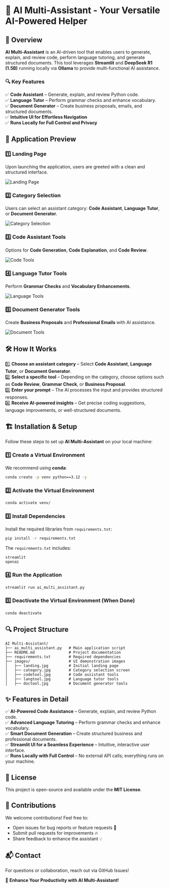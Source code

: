 # 🤖 AI Multi-Assistant - Your Versatile AI-Powered Helper

## 🚀 Overview

**AI Multi-Assistant** is an AI-driven tool that enables users to generate, explain, and review code, perform language tutoring, and generate structured documents. This tool leverages **Streamlit** and **DeepSeek R1 (1.5B)** running locally via **Ollama** to provide multi-functional AI assistance.

### 🔍 Key Features

✅ **Code Assistant** – Generate, explain, and review Python code.  
✅ **Language Tutor** – Perform grammar checks and enhance vocabulary.  
✅ **Document Generator** – Create business proposals, emails, and structured documents.  
✅ **Intuitive UI for Effortless Navigation**  
✅ **Runs Locally for Full Control and Privacy**  

## 📸 Application Preview

### **1️⃣ Landing Page**
Upon launching the application, users are greeted with a clean and structured interface.

![Landing Page](images/landing.jpg)

### **2️⃣ Category Selection**
Users can select an assistant category: **Code Assistant**, **Language Tutor**, or **Document Generator**.

![Category Selection](images/category.jpg)

### **3️⃣ Code Assistant Tools**
Options for **Code Generation**, **Code Explanation**, and **Code Review**.

![Code Tools](images/codetool.jpg)

### **4️⃣ Language Tutor Tools**
Perform **Grammar Checks** and **Vocabulary Enhancements**.

![Language Tools](images/langtool.jpg)

### **5️⃣ Document Generator Tools**
Create **Business Proposals** and **Professional Emails** with AI assistance.

![Document Tools](images/doctool.jpg)

## 🛠️ How It Works

1️⃣ **Choose an assistant category** – Select **Code Assistant**, **Language Tutor**, or **Document Generator**.  
2️⃣ **Select a specific tool** – Depending on the category, choose options such as **Code Review**, **Grammar Check**, or **Business Proposal**.  
3️⃣ **Enter your prompt** – The AI processes the input and provides structured responses.  
4️⃣ **Receive AI-powered insights** – Get precise coding suggestions, language improvements, or well-structured documents.  

## 🏗️ Installation & Setup

Follow these steps to set up **AI Multi-Assistant** on your local machine:

### **1️⃣ Create a Virtual Environment**
We recommend using **conda**:
```bash
conda create -p venv python==3.12 -y
```

### **2️⃣ Activate the Virtual Environment**
```bash
conda activate venv/
```

### **3️⃣ Install Dependencies**
Install the required libraries from `requirements.txt`:
```bash
pip install -r requirements.txt
```

The `requirements.txt` includes:
```
streamlit
openai
```

### **4️⃣ Run the Application**
```bash
streamlit run ai_multi_assistant.py
```

### **5️⃣ Deactivate the Virtual Environment (When Done)**
```bash
conda deactivate
```

## 🔍 Project Structure

```
AI Multi-Assistant/
├── ai_multi_assistant.py   # Main application script
├── README.md               # Project documentation
├── requirements.txt        # Required dependencies
├── images/                 # UI demonstration images
│   ├── landing.jpg         # Initial landing page
│   ├── category.jpg        # Category selection screen
│   ├── codetool.jpg        # Code assistant tools
│   ├── langtool.jpg        # Language tutor tools
│   ├── doctool.jpg         # Document generator tools
```

## ✨ Features in Detail

✅ **AI-Powered Code Assistance** – Generate, explain, and review Python code.  
✅ **Advanced Language Tutoring** – Perform grammar checks and enhance vocabulary.  
✅ **Smart Document Generation** – Create structured business and professional documents.  
✅ **Streamlit UI for a Seamless Experience** – Intuitive, interactive user interface.  
✅ **Runs Locally with Full Control** – No external API calls; everything runs on your machine.  

## 📜 License

This project is open-source and available under the **MIT License**.

## 🤝 Contributions

We welcome contributions! Feel free to:

- Open issues for bug reports or feature requests 🐛  
- Submit pull requests for improvements 🔥  
- Share feedback to enhance the assistant 💡  

## 📬 Contact

For questions or collaboration, reach out via GitHub Issues!

🚀 **Enhance Your Productivity with AI Multi-Assistant!**

